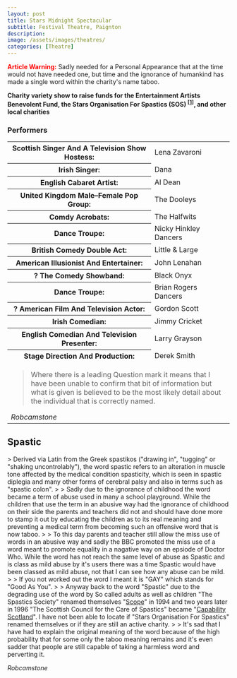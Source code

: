 ```yaml
---
layout: post
title: Stars Midnight Spectacular
subtitle: Festival Theatre, Paignton
description:
image: /assets/images/theatres/
categories: [Theatre]
---
```


<strong style="Color:#ff0000;">Article Warning:</strong> Sadly needed for a Personal Appearance that at the time would not have needed one, but time and the ignorance of humankind has made a single word within the charity's name taboo.

**Charity variety show to raise funds for the Entertainment Artists Benevolent Fund, the Stars Organisation For Spastics (SOS) <sup>[<a href="#spastic">1</a>]</sup>, and other local charities**

### Performers
<table>
<tr><th>Scottish Singer And A Television Show Hostess:</th><td>Lena Zavaroni</td></tr>
<tr><th>Irish Singer:</th><td>Dana</td></tr>
<tr><th>English Cabaret Artist:</th><td>Al Dean</td></tr>
<tr><th>United Kingdom Male–Female Pop Group:</th><td>The Dooleys</td></tr>
<tr><th>Comdy Acrobats:</th><td>The Halfwits</td></tr>
<tr><th>Dance Troupe:</th><td>Nicky Hinkley Dancers</td></tr>
<tr><th>British Comedy Double Act:</th><td>Little & Large</td></tr>
<tr><th>American Illusionist And Entertainer:</th><td>John Lenahan</td></tr>
<tr><th>? The Comedy Showband:</th><td>Black Onyx</td></tr>
<tr><th>Dance Troupe:</th><td>Brian Rogers Dancers</td></tr>
<tr><th>? American Film And Television Actor:</th><td>Gordon Scott</td></tr>
<tr><th>Irish Comedian:</th><td>Jimmy Cricket</td></tr>
<tr><th>English Comedian And Television Presenter:</th><td>Larry Grayson</td></tr>
<tr><th>Stage Direction And Production:</th><td>Derek Smith</td></tr>
<tr><td colspan="2"><blockquote>Where there is a leading Question mark it means that I have been unable to confirm that bit of information but what is given is believed to be the most likely detail about the individual that is correctly named.</blockquote><cite>Robcamstone</cite></td></tr>
</table>

<H2><a name="spastic"></a>Spastic</H2>
> Derived via Latin from the Greek spastikos ("drawing in", "tugging" or "shaking uncontrolably"), the word spastic refers to an alteration in muscle tone affected by the medical condition spasticity, which is seen in spastic diplegia and many other forms of cerebral palsy and also in terms such as "spastic colon".
>
> Sadly due to the ignorance of childhood the word became a term of abuse used in many a school playground. While the children that use the term in an abusive way had the ignorance of childhood on their side the parents and teachers did not and should have done more to stamp it out by educating the children as to its real meaning and preventing a medical term from becoming such an offensive word that is now taboo.
>
> To this day parents and teacher still allow the miss use of words in an abusive way and sadly the BBC promoted the miss use of a word meant to promote equality in a nagative way on an epsiode of Doctor Who. While the word has not reach the same level of abuse as Spastic and is class as mild abuse by it's users there was a time Spastic would have been classed as mild abuse, not that I can see how any abuse can be mild.
>
> If you not worked out the word I meant it is &quot;GAY&quot; which stands for &quot;Good As You&quot;.
>
> Anyway back to the word &quot;Spastic&quot; due to the degrading use of the word by So called adults as well as children &quot;The Spastics Society&quot; renamed themselves &quot;<a href="https://www.scope.org.uk/history">Scope</a>&quot; in 1994 and two years later in 1996 &quot;The Scottish Council for the Care of Spastics&quot; became &quot;<a href="http://www.capability-scotland.org.uk/">Capability Scotland</a>&quot;. I have not been able to locate if &quot;Stars Organisation For Spastics&quot; renamed themselves or if they are still an active charity.
>
> It's sad that I have had to explain the original meaning of the word because of the high probability that for some only the taboo meaning remains and it's even sadder that people are still capable of taking a harmless word and perverting it.

<cite>Robcamstone</cite>
